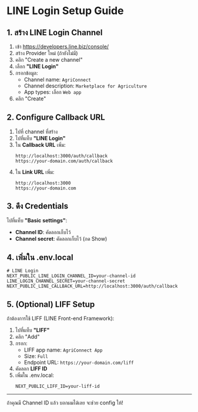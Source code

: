 # LINE Login Setup Guide

## 1. สร้าง LINE Login Channel

1. เข้า https://developers.line.biz/console/
2. สร้าง Provider ใหม่ (ถ้ายังไม่มี)
3. คลิก "Create a new channel"
4. เลือก **"LINE Login"**
5. กรอกข้อมูล:
   - Channel name: `AgriConnect`
   - Channel description: `Marketplace for Agriculture`
   - App types: เลือก `Web app`
6. คลิก "Create"

## 2. Configure Callback URL

1. ไปที่ channel ที่สร้าง
2. ไปที่แท็บ **"LINE Login"**
3. ใน **Callback URL** เพิ่ม:
   ```
   http://localhost:3000/auth/callback
   https://your-domain.com/auth/callback
   ```
4. ใน **Link URL** เพิ่ม:
   ```
   http://localhost:3000
   https://your-domain.com
   ```

## 3. ดึง Credentials

ไปที่แท็บ **"Basic settings"**:
- **Channel ID**: คัดลอกเก็บไว้
- **Channel secret**: คัดลอกเก็บไว้ (กด Show)

## 4. เพิ่มใน .env.local

```env
# LINE Login
NEXT_PUBLIC_LINE_LOGIN_CHANNEL_ID=your-channel-id
LINE_LOGIN_CHANNEL_SECRET=your-channel-secret
NEXT_PUBLIC_LINE_CALLBACK_URL=http://localhost:3000/auth/callback
```

## 5. (Optional) LIFF Setup

ถ้าต้องการใช้ LIFF (LINE Front-end Framework):

1. ไปที่แท็บ **"LIFF"**
2. คลิก "Add"
3. กรอก:
   - LIFF app name: `AgriConnect App`
   - Size: `Full`
   - Endpoint URL: `https://your-domain.com/liff`
4. คัดลอก **LIFF ID**
5. เพิ่มใน .env.local:
   ```env
   NEXT_PUBLIC_LIFF_ID=your-liff-id
   ```

---

ถ้าคุณมี Channel ID แล้ว บอกผมได้เลย จะช่วย config ให้!

